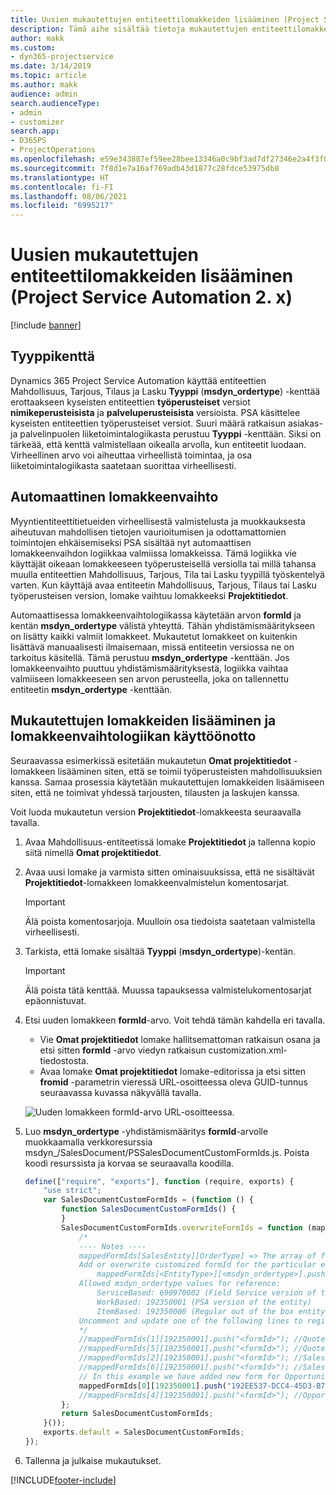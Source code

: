 ```yaml
---
title: Uusien mukautettujen entiteettilomakkeiden lisääminen (Project Service Automation 2. x)
description: Tämä aihe sisältää tietoja mukautettujen entiteettilomakkeiden lisäämisestä mahdollisuuksille, tarjouksille tai laskuille Dynamics 365 Project Service Automationin versiossa 2.x.
author: makk
ms.custom:
- dyn365-projectservice
ms.date: 3/14/2019
ms.topic: article
ms.author: makk
audience: admin
search.audienceType:
- admin
- customizer
search.app:
- D365PS
- ProjectOperations
ms.openlocfilehash: e59e343887ef59ee28bee13346a0c9bf3ad7df27346e2a4f3f02a1e5c08c060f
ms.sourcegitcommit: 7f8d1e7a16af769adb43d1877c28fdce53975db8
ms.translationtype: HT
ms.contentlocale: fi-FI
ms.lasthandoff: 08/06/2021
ms.locfileid: "6995217"
---
```

# <a name="add-new-custom-entity-forms-project-service-automation-2x"></a>Uusien mukautettujen entiteettilomakkeiden lisääminen (Project Service Automation 2. x)

[!include [banner](../../includes/psa-now-project-operations.md)]

## <a name="type-field"></a>Tyyppikenttä 

Dynamics 365 Project Service Automation käyttää entiteettien Mahdollisuus, Tarjous, Tilaus ja Lasku **Tyyppi** (**msdyn\_ordertype**) -kenttää erottaakseen kyseisten entiteettien **työperusteiset** versiot **nimikeperusteisista** ja **palveluperusteisista** versioista. PSA käsittelee kyseisten entiteettien työperusteiset versiot. Suuri määrä ratkaisun asiakas- ja palvelinpuolen liiketoimintalogiikasta perustuu **Tyyppi** -kenttään. Siksi on tärkeää, että kenttä valmistellaan oikealla arvolla, kun entiteetit luodaan. Virheellinen arvo voi aiheuttaa virheellistä toimintaa, ja osa liiketoimintalogiikasta saatetaan suorittaa virheellisesti.

## <a name="automatic-form-switching"></a>Automaattinen lomakkeenvaihto

Myyntientiteettitietueiden virheellisestä valmistelusta ja muokkauksesta aiheutuvan mahdollisen tietojen vaurioitumisen ja odottamattomien toimintojen ehkäisemiseksi PSA sisältää nyt automaattisen lomakkeenvaihdon logiikkaa valmiissa lomakkeissa. Tämä logiikka vie käyttäjät oikeaan lomakkeeseen työperusteisellä versiolla tai millä tahansa muulla entiteettien Mahdollisuus, Tarjous, Tila tai Lasku tyypillä työskentelyä varten. Kun käyttäjä avaa entiteetin Mahdollisuus, Tarjous, Tilaus tai Lasku työperusteisen version, lomake vaihtuu lomakkeeksi **Projektitiedot**.

Automaattisessa lomakkeenvaihtologiikassa käytetään arvon **formId** ja kentän **msdyn\_ordertype** välistä yhteyttä. Tähän yhdistämismääritykseen on lisätty kaikki valmiit lomakkeet. Mukautetut lomakkeet on kuitenkin lisättävä manuaalisesti ilmaisemaan, missä entiteetin versiossa ne on tarkoitus käsitellä. Tämä perustuu **msdyn\_ordertype** -kenttään. Jos lomakkeenvaihto puuttuu yhdistämismäärityksestä, logiikka vaihtaa valmiiseen lomakkeeseen sen arvon perusteella, joka on tallennettu entiteetin **msdyn\_ordertype** -kenttään.

## <a name="add-custom-forms-and-turn-on-the-form-switching-logic"></a>Mukautettujen lomakkeiden lisääminen ja lomakkeenvaihtologiikan käyttöönotto

Seuraavassa esimerkissä esitetään mukautetun **Omat projektitiedot** -lomakkeen lisääminen siten, että se toimii työperusteisten mahdollisuuksien kanssa. Samaa prosessia käytetään mukautettujen lomakkeiden lisäämiseen siten, että ne toimivat yhdessä tarjousten, tilausten ja laskujen kanssa.

Voit luoda mukautetun version **Projektitiedot**-lomakkeesta seuraavalla tavalla.

1. Avaa Mahdollisuus-entiteetissä lomake **Projektitiedot** ja tallenna kopio siitä nimellä **Omat projektitiedot**.
2. Avaa uusi lomake ja varmista sitten ominaisuuksissa, että ne sisältävät **Projektitiedot**-lomakkeen lomakkeenvalmistelun komentosarjat. 

    > [!IMPORTANT]
    > Älä poista komentosarjoja. Muulloin osa tiedoista saatetaan valmistella virheellisesti.

3. Tarkista, että lomake sisältää **Tyyppi** (**msdyn\_ordertype**)-kentän. 

    > [!IMPORTANT]
    > Älä poista tätä kenttää. Muussa tapauksessa valmistelukomentosarjat epäonnistuvat.

4. Etsi uuden lomakkeen **formId**-arvo. Voit tehdä tämän kahdella eri tavalla.

    - Vie **Omat projektitiedot** lomake hallitsemattoman ratkaisun osana ja etsi sitten **formId** -arvo viedyn ratkaisun customization.xml-tiedostosta.
    - Avaa lomake **Omat projektitiedot** lomake-editorissa ja etsi sitten **fromid** -parametrin vieressä URL-osoitteessa oleva GUID-tunnus seuraavassa kuvassa näkyvällä tavalla.

    ![Uuden lomakkeen formId-arvo URL-osoitteessa.](media/how-to-add-custom-forms-in-v2.0.png)

5. Luo **msdyn\_ordertype** -yhdistämismääritys **formId**-arvolle muokkaamalla verkkoresurssia msdyn\_/SalesDocument/PSSalesDocumentCustomFormIds.js. Poista koodi resurssista ja korvaa se seuraavalla koodilla.

    ```javascript
    define(["require", "exports"], function (require, exports) {
        "use strict";
        var SalesDocumentCustomFormIds = (function () {
            function SalesDocumentCustomFormIds() {
            }
            SalesDocumentCustomFormIds.overwriteFormIds = function (mappedFormIds) {
                /*
                ---- Notes ----
                mappedFormIds[SalesEntity][OrderType] => The array of forms IDs that support particular entity and order type
                Add or overwrite customized formId for the particular entity and order type by calling:
                    mappedFormIds[<EntityType>][<msdyn_ordertype>].push("<formId>");
                Allowed msdyn_ordertype values for reference:
                    ServiceBased: 690970002 (Field Service version of the entity)
                    WorkBased: 192350001 (PSA version of the entity)
                    ItemBased: 192350000 (Regular out of the box entity)
                Uncomment and update one of the following lines to register custom PSA form for required entity:
                */      
                //mappedFormIds[1][192350001].push("<formId>"); //Quote
                //mappedFormIds[5][192350001].push("<formId>"); //Quote Line
                //mappedFormIds[2][192350001].push("<formId>"); //Sales Order
                //mappedFormIds[6][192350001].push("<formId>"); //Sales Order Line
                // In this example we have added new form for Opportunity
                mappedFormIds[0][192350001].push("192EE537-DCC4-45D3-B7AF-EA694B9113D2"); //Opportunity
                //mappedFormIds[4][192350001].push("<formId>"); //Opportunity Line
            };
            return SalesDocumentCustomFormIds;
        }());
        exports.default = SalesDocumentCustomFormIds;
    });
    ```

6. Tallenna ja julkaise mukautukset.


[!INCLUDE[footer-include](../../includes/footer-banner.md)]